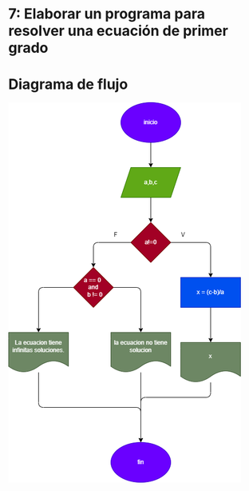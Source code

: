#  7: Elaborar un programa para resolver una ecuación de primer grado

# Diagrama de flujo 
![Diagrama de flujo](diagrama.png "diagrama de flujo")

